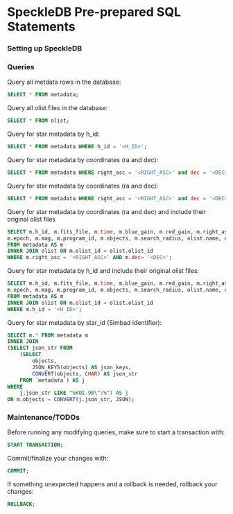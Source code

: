 # SpeckleDB Pre-prepared SQL Statements

### Setting up SpeckleDB



### Queries

Query all metdata rows in the database:
```SQL
SELECT * FROM metadata;
```

Query all olist files in the database:
```SQL
SELECT * FROM olist;
```

Query for star metadata by h_id:
```SQL
SELECT * FROM metadata WHERE h_id = '<H_ID>';
```

Query for star metadata by coordinates (ra and dec):
```SQL
SELECT * FROM metadata WHERE right_asc = '<RIGHT_ASC>' and dec = '<DEC>';
```

Query for star metadata by coordinates (ra and dec):
```SQL
SELECT * FROM metadata WHERE right_asc = '<RIGHT_ASC>' and dec = '<DEC>';
```

Query for star metadata by coordinates (ra and dec) and include their original olist files
```SQL
SELECT m.h_id, m.fits_file, m.time, m.blue_gain, m.red_gain, m.right_asc, m.dec, 
m.epoch, m.mag, m.program_id, m.objects, m.search_radius, olist.name, olist.file
FROM metadata AS m
INNER JOIN olist ON m.olist_id = olist.olist_id
WHERE m.right_asc = '<RIGHT_ASC>' AND m.dec= '<DEC>';
```

Query for star metadata by h_id and include their original olist files:
```SQL
SELECT m.h_id, m.fits_file, m.time, m.blue_gain, m.red_gain, m.right_asc, m.dec, 
m.epoch, m.mag, m.program_id, m.objects, m.search_radius, olist.name, olist.file
FROM metadata AS m
INNER JOIN olist ON m.olist_id = olist.olist_id
WHERE m.h_id = '<H_ID>';
```

Query for star metadata by star_id (Simbad identifier):
```SQL
SELECT m.* FROM metadata m
INNER JOIN 
(SELECT json_str FROM
	(SELECT
		objects,
		JSON_KEYS(objects) AS json_keys,
		CONVERT(objects, CHAR) AS json_str
	FROM `metadata`) AS j
WHERE 
	j.json_str LIKE "%KOI-98\":%") AS j
ON m.objects = CONVERT(j.json_str, JSON);
```

### Maintenance/TODOs
Before running any modifying queries, make sure to start a transaction with:
```SQL 
START TRANSACTION;
```
Commit/finalize your changes with:
```SQL 
COMMIT;
```
If something unexpected happens and a rollback is needed, rollback your changes:
```SQL 
ROLLBACK;
```
